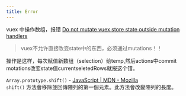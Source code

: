 ```yaml
---
title: Error 
---
```


vuex 中操作数组，报错 [Do not mutate vuex store state outside mutation handlers](https://www.jianshu.com/p/09327119b009)  

> vuex不允许直接改变state中的东西，必须通过mutations！！

操作是这样，每次赋值新数组（selection）给temp,然后actions中commit motations改变state值currentseletedRows就报这个错。  

`Array.prototype.shift()` - [JavaScript | MDN - Mozilla](https://developer.mozilla.org/zh-TW/docs/Web/JavaScript/Reference/Global_Objects/Array/shift)  
`shift()` 方法會移除並回傳陣列的第一個元素。此方法會改變陣列的長度。
